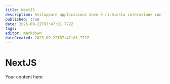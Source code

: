 ```yaml
---
title: NextJS
description: Sviluppare applicazioni dove è richiesta interazione con l'utente
published: true
date: 2025-09-22T07:47:01.772Z
tags: 
editor: markdown
dateCreated: 2025-09-22T07:47:01.772Z
---
```


# NextJS
Your content here